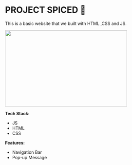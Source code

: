 # PROJECT SPICED 🧂

This is a basic website that we built with HTML ,CSS and JS.

<img src="https://media.giphy.com/media/6EspxgznPNlMHcpoOr/giphy.gif" width="400" height="250" />

**Tech Stack:**

-   JS
-   HTML
-   CSS

**Features:**

-   Navigation Bar
-   Pop-up Message
